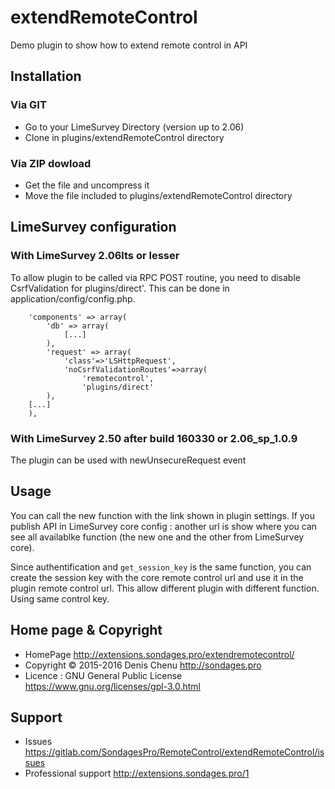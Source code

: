 # extendRemoteControl
Demo plugin to show how to extend remote control in API

## Installation

### Via GIT
- Go to your LimeSurvey Directory (version up to 2.06)
- Clone in plugins/extendRemoteControl directory

### Via ZIP dowload
- Get the file and uncompress it
- Move the file included to plugins/extendRemoteControl directory

## LimeSurvey configuration

### With LimeSurvey 2.06lts or lesser
To allow plugin to be called via RPC POST routine, you need to disable CsrfValidation for plugins/direct'. This can be done in application/config/config.php.
````
	'components' => array(
		'db' => array(
			[...]
		),
		'request' => array(
			'class'=>'LSHttpRequest',
			'noCsrfValidationRoutes'=>array(
				'remotecontrol',
				'plugins/direct'
		),
	[...]
	),
````

### With LimeSurvey 2.50 after build 160330 or 2.06_sp_1.0.9
The plugin can be used with newUnsecureRequest event

## Usage

You can call the new function with the link shown in plugin settings. If you publish API in LimeSurvey core config : another url is show where you can see all availablke function (the new one and the other from LimeSurvey core).

Since authentification and `get_session_key` is the same function, you can create the session key with the core remote control url and use it in the plugin remote control url. This allow different plugin with different function. Using same control key.

## Home page & Copyright
- HomePage <http://extensions.sondages.pro/extendremotecontrol/>
- Copyright © 2015-2016 Denis Chenu <http://sondages.pro>
- Licence : GNU General Public License <https://www.gnu.org/licenses/gpl-3.0.html>

## Support
- Issues <https://gitlab.com/SondagesPro/RemoteControl/extendRemoteControl/issues>
- Professional support <http://extensions.sondages.pro/1>
